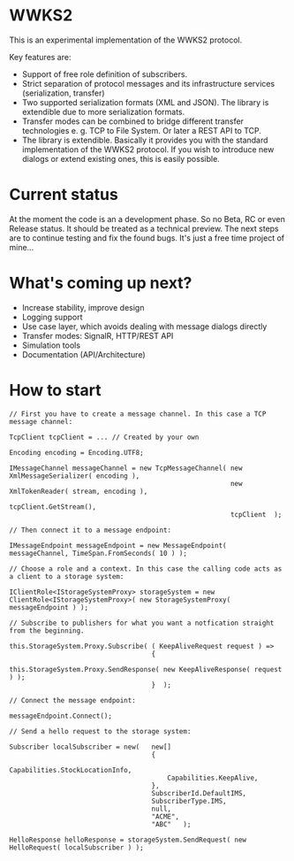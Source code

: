 # WWKS2
This is an experimental implementation of the WWKS2 protocol.

Key features are: 

- Support of free role definition of subscribers.
- Strict separation of protocol messages and its infrastructure services (serialization, transfer)
- Two supported serialization formats (XML and JSON). The library is extendible due to more serialization formats.
- Transfer modes can be combined to bridge different transfer technologies e. g. TCP to File System. Or later a REST API to TCP.
- The library is extendible. Basically it provides you with the standard implementation of the WWKS2 protocol. If you wish to introduce new dialogs or extend existing ones, this is easily possible.

# Current status
At the moment the code is an a development phase. So no Beta, RC or even Release status. It should be treated as a technical preview. The next steps are to continue testing and fix the found bugs. It's just a free time project of mine...

# What's coming up next?
- Increase stability, improve design
- Logging support
- Use case layer, which avoids dealing with message dialogs directly
- Transfer modes: SignalR, HTTP/REST API
- Simulation tools
- Documentation (API/Architecture)

# How to start
	// First you have to create a message channel. In this case a TCP message channel:

	TcpClient tcpClient = ... // Created by your own

	Encoding encoding = Encoding.UTF8;

	IMessageChannel messageChannel = new TcpMessageChannel(	new XmlMessageSerializer( encoding ),
															new XmlTokenReader( stream, encoding ),
															tcpClient.GetStream(),
															tcpClient  );
																	
	// Then connect it to a message endpoint:
																	
	IMessageEndpoint messageEndpoint = new MessageEndpoint( messageChannel, TimeSpan.FromSeconds( 10 ) );

	// Choose a role and a context. In this case the calling code acts as a client to a storage system:

	IClientRole<IStorageSystemProxy> storageSystem = new ClientRole<IStorageSystemProxy>( new StorageSystemProxy( messageEndpoint ) );

	// Subscribe to publishers for what you want a notfication straight from the beginning.

	this.StorageSystem.Proxy.Subscribe(	( KeepAliveRequest request ) =>
										{
											this.StorageSystem.Proxy.SendResponse( new KeepAliveResponse( request ) );
										}  );
								
	// Connect the message endpoint:

	messageEndpoint.Connect();

	// Send a hello request to the storage system:

	Subscriber localSubscriber = new(	new[]
										{
											Capabilities.StockLocationInfo,
											Capabilities.KeepAlive,
										},
										SubscriberId.DefaultIMS,
										SubscriberType.IMS,
										null,
										"ACME",
										"ABC"	);

	HelloResponse helloResponse = storageSystem.SendRequest( new HelloRequest( localSubscriber ) );
